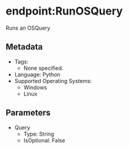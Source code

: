 <!-- region Generated -->
# endpoint:RunOSQuery

Runs an OSQuery

## Metadata

- Tags:
  - None specified.
- Language: Python
- Supported Operating Systems:
  - Windows
  - Linux

## Parameters

- Query
  - Type: String
  - IsOptional: False
<!-- endregion -->
